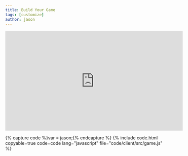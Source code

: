 ```yaml
---
title: Build Your Game
tags: [customize]
author: jason
---
```

<iframe width="560" height="315" src="https://www.youtube.com/embed/9TJwuiQym3E" frameborder="0" allow="accelerometer; autoplay; clipboard-write; encrypted-media; gyroscope; picture-in-picture" allowfullscreen></iframe>

{% capture code %}var = jason;{% endcapture %}
{% include code.html copyable=true code=code lang="javascript" file="code/client/src/game.js" %}
    
